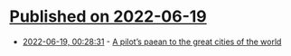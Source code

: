 # [Published on 2022-06-19](index.md)

* [2022-06-19, 00:28:31](https://news.ycombinator.com/item?id=31795064) - [A pilot’s paean to the great cities of the world](https://www.ft.com/content/31e6ff4c-37e9-441b-a0c4-82b021829d25)
